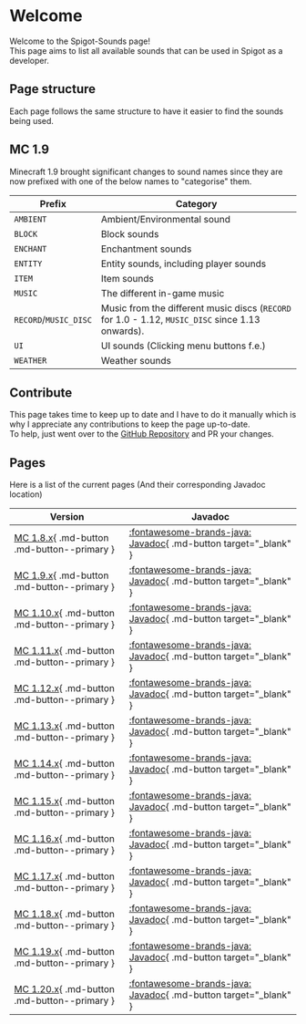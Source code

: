 # Welcome
Welcome to the Spigot-Sounds page!  
This page aims to list all available sounds that can be used in Spigot as a developer.

## Page structure
Each page follows the same structure to have it easier to find the sounds being used.

## MC 1.9
Minecraft 1.9 brought significant changes to sound names since they are now prefixed with one of the below names to "categorise" them.

| Prefix                | Category                                                                                         |
| --------------------- | ------------------------------------------------------------------------------------------------ |
| `AMBIENT`             | Ambient/Environmental sound                                                                      |
| `BLOCK`               | Block sounds                                                                                     |
| `ENCHANT`             | Enchantment sounds                                                                               |
| `ENTITY`              | Entity sounds, including player sounds                                                           |
| `ITEM`                | Item sounds                                                                                      |
| `MUSIC`               | The different in-game music                                                                      |
| `RECORD`/`MUSIC_DISC` | Music from the different music discs (`RECORD` for 1.0 - 1.12, `MUSIC_DISC` since 1.13 onwards). |
| `UI`                  | UI sounds (Clicking menu buttons f.e.)                                                           |
| `WEATHER`             | Weather sounds                                                                                   |

## Contribute
This page takes time to keep up to date and I have to do it manually which is why I appreciate any contributions to keep the page up-to-date.  
To help, just went over to the [GitHub Repository](https://github.com/Andre601/Spigot-Sounds) and PR your changes.

## Pages
Here is a list of the current pages (And their corresponding Javadoc location)

| Version                                                          | Javadoc                                                                                                                           |
| ---------------------------------------------------------------- | --------------------------------------------------------------------------------------------------------------------------------- |
| [MC 1.8.x](sounds/mc-1.8.md){ .md-button .md-button--primary }   | [:fontawesome-brands-java: Javadoc](https://helpch.at/docs/1.8.8/org/bukkit/Sound.html){ .md-button target="_blank" }             |
| [MC 1.9.x](sounds/mc-1.9.md){ .md-button .md-button--primary }   | [:fontawesome-brands-java: Javadoc](https://helpch.at/docs/1.9.4/org/bukkit/Sound.html){ .md-button target="_blank" }             |
| [MC 1.10.x](sounds/mc-1.10.md){ .md-button .md-button--primary } | [:fontawesome-brands-java: Javadoc](https://helpch.at/docs/1.10.2/org/bukkit/Sound.html){ .md-button target="_blank" }            |
| [MC 1.11.x](sounds/mc-1.11.md){ .md-button .md-button--primary } | [:fontawesome-brands-java: Javadoc](https://helpch.at/docs/1.11.2/org/bukkit/Sound.html){ .md-button target="_blank" }            |
| [MC 1.12.x](sounds/mc-1.12.md){ .md-button .md-button--primary } | [:fontawesome-brands-java: Javadoc](https://helpch.at/docs/1.12.2/org/bukkit/Sound.html){ .md-button target="_blank" }            |
| [MC 1.13.x](sounds/mc-1.13.md){ .md-button .md-button--primary } | [:fontawesome-brands-java: Javadoc](https://helpch.at/docs/1.13.2/org/bukkit/Sound.html){ .md-button target="_blank" }            |
| [MC 1.14.x](sounds/mc-1.14.md){ .md-button .md-button--primary } | [:fontawesome-brands-java: Javadoc](https://helpch.at/docs/1.14.2/org/bukkit/Sound.html){ .md-button target="_blank" }            |
| [MC 1.15.x](sounds/mc-1.15.md){ .md-button .md-button--primary } | [:fontawesome-brands-java: Javadoc](https://helpch.at/docs/1.15.2/org/bukkit/Sound.html){ .md-button target="_blank" }            |
| [MC 1.16.x](sounds/mc-1.16.md){ .md-button .md-button--primary } | [:fontawesome-brands-java: Javadoc](https://helpch.at/docs/1.16.5/org/bukkit/Sound.html){ .md-button target="_blank" }            |
| [MC 1.17.x](sounds/mc-1.17.md){ .md-button .md-button--primary } | [:fontawesome-brands-java: Javadoc](https://helpch.at/docs/1.17.1/org/bukkit/Sound.html){ .md-button target="_blank" }            |
| [MC 1.18.x](sounds/mc-1.18.md){ .md-button .md-button--primary } | [:fontawesome-brands-java: Javadoc](https://helpch.at/docs/1.18/org/bukkit/Sound.html){ .md-button target="_blank" }              |
| [MC 1.19.x](sounds/mc-1.19.md){ .md-button .md-button--primary } | [:fontawesome-brands-java: Javadoc](https://helpch.at/docs/1.19.1/org/bukkit/Sound.html){ .md-button target="_blank" }            |
| [MC 1.20.x](sounds/mc-1.20.md){ .md-button .md-button--primary } | [:fontawesome-brands-java: Javadoc](https://hub.spigotmc.org/javadocs/spigot/org/bukkit/Sound.html){ .md-button target="_blank" } |
